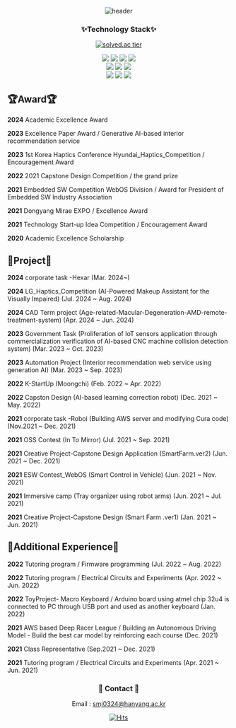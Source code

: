 
<!--
**smj0324/smj0324** is a ✨ _special_ ✨ repository because its `README.md` (this file) appears on your GitHub profile.

Here are some ideas to get you started:
<div align="center">
<img src="https://img.shields.io/badge/Arduino-00979D?style=flat-square&logo=Arduino&logoColor=white"/> 
<img src="https://img.shields.io/badge/Raspberry Pi-A22846?style=flat-square&logo=Raspberry Pi&logoColor=white"/> 
</div>
- 🔭 I’m currently working on ...
- 🌱 I’m currently learning ...
- 👯 I’m looking to collaborate on ...
- 🤔 I’m looking for help with ...
- 💬 Ask me about ...
- 📫 How to reach me: ...
- 😄 Pronouns: ...
- ⚡ Fun fact: ...
-->
<div align="center">
  
![header](https://capsule-render.vercel.app/api?height=250&type=waving&color=auto&text=Hello&fontSize=70&animation=fadeIn&fontAlignY=40&desc=minju's%20GitHub😄&descSize=20&fontColor=FFFFFF)
</div> 

<div align="center">          
  
### ✨Technology Stack✨
[![solved.ac tier](http://mazassumnida.wtf/api/mini/generate_badge?boj=potato0324)](https://solved.ac/potato0324)

<div align="center">
<img src="https://img.shields.io/badge/Python-3776AB?style=plastic-square&logo=Python&logoColor=white"/>
<img src="https://img.shields.io/badge/C++-00599C?style=plastic-square&logo=C%2B%2B&logoColor=white"/>
<img src="https://img.shields.io/badge/Kotlin-239120?style=plastic-square&logo=C Sharp&logoColor=white"/>
<img src="https://img.shields.io/badge/Java-1B365D?style=plastic-square&logo=Java&logoColor=white"/>
</div>

<div align="center">
<img src="https://img.shields.io/badge/TensorFlow-FF6F00?style=plastic-square&logo=TensorFlow&logoColor=white"/>
<img src="https://img.shields.io/badge/YOLO-00FFFF?style=plastic-square&logo=YOLO&logoColor=111111"/>
<img src="https://img.shields.io/badge/PyTorch-EE4C2C?style=plastic-square&logo=PyTorch&logoColor=white"/>
</div>
<div align="center">
<img src="https://img.shields.io/badge/firebase-FFCA28?style=plastic-square&logo=firebase&logoColor=white"/>
<img src="https://img.shields.io/badge/Amazon AWS-232F3E?style=plastic-square&logo=Amazon AWS&logoColor=white"/>
<img src="https://img.shields.io/badge/GitHub-181717?style=plastic-square&logo=GitHub&logoColor=white"/>
</div>

<div align="left">
  
## 🏆Award🏆

**2024** Academic Excellence Award

**2023** Excellence Paper Award / Generative AI-based interior recommendation service

**2023** 1st Korea Haptics Conference Hyundai_Haptics_Competition / Encouragement Award

**2022** 2021 Capstone Design Competition / the grand prize

**2021** Embedded SW Competition WebOS Division / Award for President of Embedded SW Industry Association

**2021** Dongyang Mirae EXPO / Excellence Award

**2021** Technology Start-up Idea Competition / Encouragement Award

**2020** Academic Excellence Scholarship
  
## 📑Project📑

**2024** corporate task -Hexar (Mar. 2024~)

**2024** LG_Haptics_Competition (AI-Powered Makeup Assistant for the Visually Impaired)  (Jul. 2024 ~ Aug. 2024)

**2024** CAD Term project (Age-related-Macular-Degeneration-AMD-remote-treatment-system) (Apr. 2024 ~ Jun. 2024)

**2023** Government Task (Proliferation of IoT sensors application through commercialization verification of AI-based CNC machine collision detection system) (Mar. 2023 ~ Oct. 2023)

**2023** Automation Project (Interior recommendation web service using generation AI) (Mar. 2023 ~ Sep. 2023)

**2022** K-StartUp (Moongchi) (Feb. 2022 ~ Apr. 2022)

**2022** Capston Design (AI-based learning correction robot) (Dec. 2021 ~ May. 2022)

**2021** corporate task -Roboi (Building AWS server and modifying Cura code) (Nov.2021 ~ Dec. 2021)

**2021** OSS Contest (In To Mirror) (Jul. 2021 ~ Sep. 2021)

**2021** Creative Project-Capstone Design Application (SmartFarm.ver2) (Jun. 2021 ~ Dec. 2021)

**2021** ESW Contest_WebOS (Smart Control in Vehicle) (Jun. 2021 ~ Nov. 2021)

**2021** Immersive camp (Tray organizer using robot arms) (Jun. 2021 ~ Jul. 2021)

**2021** Creative Project-Capstone Design (Smart Farm .ver1) (Jan. 2021 ~ Jun. 2021)
  
## 📖Additional Experience📖

**2022** Tutoring program / Firmware programming (Jul. 2022 ~ Aug. 2022)

**2022** Tutoring program / Electrical Circuits and Experiments (Apr. 2022 ~ Jun. 2022)

**2022** ToyProject- Macro Keyboard / Arduino board using atmel chip 32u4 is connected to PC through USB port and used as another keyboard (Jan. 2022)

**2021** AWS based Deep Racer League / Building an Autonomous Driving Model - Build the best car model by reinforcing each course (Dec. 2021)

**2021** Class Representative (Sep.2021 ~ Dec. 2021)

**2021** Tutoring program / Electrical Circuits and Experiments (Apr. 2021 ~ Jun. 2021)

</div>

<div align="center">

### 💬 Contact 💬

Email : smj0324@hanyang.ac.kr
</div>

[![Hits](https://hits.seeyoufarm.com/api/count/incr/badge.svg?url=https%3A%2F%2Fgithub.com%2Fsmj0324&count_bg=%2374E2D2&title_bg=%23555555&icon=macys.svg&icon_color=%23E7E7E7&title=hits&edge_flat=false)](https://hits.seeyoufarm.com)       
